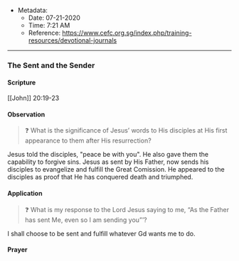 - Metadata:
	- Date: 07-21-2020
	- Time: 7:21 AM
	- Reference: https://www.cefc.org.sg/index.php/training-resources/devotional-journals

---
### The Sent and the Sender

#### Scripture
[[John]] 20:19-23

#### Observation
>❓ What is the significance of Jesus’ words to His disciples at His first
appearance to them after His resurrection?

Jesus told the disciples, "peace be with you". He also gave them the capability to forgive sins. Jesus as sent by His Father, now sends his disciples to evangelize and fulfill the Great Comission. He appeared to the disciples as proof that He has conquered death and triumphed.

#### Application
>❓ What is my response to the Lord Jesus saying to me, “As the Father has sent Me, even so I am sending you”’?

I shall choose to be sent and fulfill whatever Gd wants me to do.

#### Prayer
 